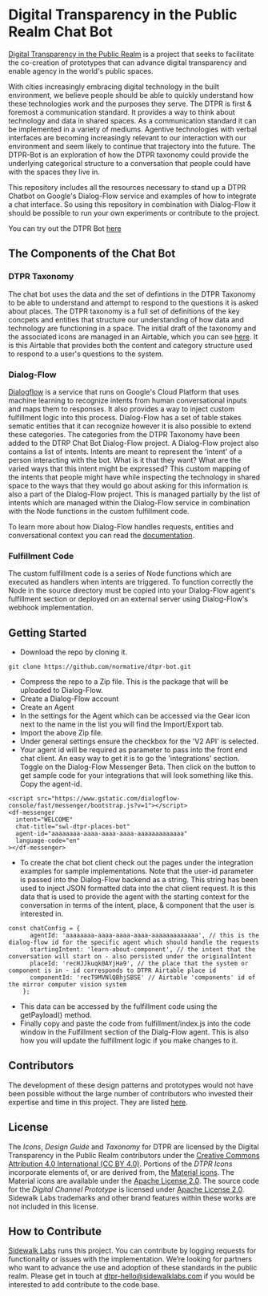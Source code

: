 # Digital Transparency in the Public Realm Chat Bot

[Digital Transparency in the Public Realm](https://sidewalklabs.com/dtpr/) is a project that seeks to facilitate the co-creation of prototypes that can advance digital transparency and enable agency in the world's public spaces.

With cities increasingly embracing digital technology in the built environment, we believe people should be able to quickly understand how these technologies work and the purposes they serve. The DTPR is first & foremost a communication standard. It provides a way to think about technology and data in shared spaces. As a communication standard it can be implemented in a variety of mediums. Agentive technologies with verbal interfaces are becoming increasingly relevant to our interaction with our environment and seem likely to continue that trajectory into the future. The DTPR-Bot is an exploration of how the DTPR taxonomy could provide the underlying categorical structure to a conversation that people could have with the spaces they live in.

This repository includes all the resources necessary to stand up a DTPR Chatbot on Google's Dialog-Flow service and examples of how to integrate a chat interface. So using this repository in combination with Dialog-Flow it should be possible to run your own experiments or contribute to the project.

You can try out the DTPR Bot [here](https://normative.github.io/dtpr-bot/index.html)

## The Components of the Chat Bot

### DTPR Taxonomy
The chat bot uses the data and the set of defintions in the DTPR Taxonomy to be able to understand and attempt to respond to the questions it is asked about places. The DTPR taxonomy is a full set of definitions of the key concpets and entities that structure our understanding of how data and technology are functioning in a space.  The initial draft of the taxonomy and the associated icons are managed in an Airtable, which you can see [here](https://airtable.com/shrsW7o7ji3VjsZSz). It is this Airtable that provides both the content and category structure used to respond to a user's questions to the system.

### Dialog-Flow
[Dialogflow](https://dialogflow.com/) is a service that runs on Google's Cloud Platform that uses machine learning to recognize intents from human conversational inputs and maps them to responses. It also provides a way to inject custom fulfillment logic into this process. Dialog-Flow has a set of table stakes sematic entities that it can recognize however it is also possible to extend these categories. The categories from the DTPR Taxonomy have been added to the DTRP Chat Bot Dialog-Flow project. A Dialog-Flow project also contains a list of intents. Intents are meant to represent the 'intent' of a person interacting with the bot. What is it that they want? What are the varied ways that this intent might be expressed? This custom mapping of the intents that people might have while inspecting the technology in shared space to the ways that they would go about asking for this information is also a part of the Dialog-Flow project. This is managed partially by the list of intents which are managed within the Dialog-Flow service in combination with the Node functions in the custom fulfillment code.

To learn more about how Dialog-Flow handles requests, entities and conversational context you can read the [documentation](https://dialogflow.com/docs).

### Fulfillment Code
The custom fulfillment code is a series of Node functions which are executed as handlers when intents are triggered. To function correctly the Node in the source directory must be copied into your Dialog-Flow agent's fulfillment section or deployed on an external server using Dialog-Flow's webhook implementation.

## Getting Started

- Download the repo by cloning it.
```
git clone https://github.com/normative/dtpr-bot.git
```
- Compress the repo to a Zip file. This is the package that will be uploaded to Dialog-Flow.
- Create a Dialog-Flow account
- Create an Agent
- In the settings for the Agent which can be accessed via the Gear icon next to the name in the list you will find the Import/Export tab.
- Import the above Zip file.
- Under general settings ensure the checkbox for the 'V2 API' is selected.
- Your agent id will be required as parameter to pass into the front end chat client. An easy way to get it is to go the 'integrations' section. Toggle on the Dialog-Flow Messenger Beta. Then click on the button to get sample code for your integrations that will look something like this. Copy the agent-id.

```
<script src="https://www.gstatic.com/dialogflow-console/fast/messenger/bootstrap.js?v=1"></script>
<df-messenger
  intent="WELCOME"
  chat-title="swl-dtpr-places-bot"
  agent-id="aaaaaaaa-aaaa-aaaa-aaaa-aaaaaaaaaaaaa"
  language-code="en"
></df-messenger>
```

- To create the chat bot client check out the pages under the integration examples for sample implementations. Note that the user-id parameter is passed into the Dialog-Flow backend as a string. This string has been used to inject JSON formatted data into the chat client request. It is this data that is used to provide the agent with the starting context for the conversation in terms of the intent, place, & component that the user is interested in.

```
const chatConfig = {
      agentId: 'aaaaaaaa-aaaa-aaaa-aaaa-aaaaaaaaaaaaa', // this is the dialog-flow id for the specific agent which should handle the requests
      startingIntent: 'learn-about-component', // the intent that the conversation will start on - also persisted under the originalIntent
      placeId: 'recHJJkuqk0AYjHa9', // the place that the system or component is in - id corresponds to DTPR Airtable place id
      componentId: 'recT9MVNlQBhjSBSE' // Airtable 'components' id of the mirror computer vision system
    };
```

- This data can be accessed by the fulfillment code using the getPayload() method.
- Finally copy and paste the code from fulfillment/index.js into the code window in the Fulfillment section of the Dialg-Flow agent. This is also how you will update the fulfillment logic if you make changes to it.

## Contributors

The development of these design patterns and prototypes would not have been possible without the large number of contributors who invested their expertise and time in this project. They are listed [here](contributors.md).

## License

The _Icons_, _Design Guide_ and _Taxonomy_ for DTPR are licensed by the Digital Transparency in the Public Realm contributors under the [Creative Commons Attribution 4.0 International (CC BY 4.0)](https://creativecommons.org/licenses/by/4.0/).
Portions of the _DTPR Icons_ incorporate elements of, or are derived from, the [Material icons](https://material.io/tools/icons/). The Material icons are available under the [Apache License 2.0](https://www.apache.org/licenses/LICENSE-2.0.html).
The source code for the _Digital Channel Prototype_ is licensed under [Apache License 2.0](https://www.apache.org/licenses/LICENSE-2.0.html).
Sidewalk Labs trademarks and other brand features within these works are not included in this license.

## How to Contribute

[Sidewalk Labs](https://www.sidewalklabs.com/) runs this project. You can contribute by logging requests for functionality or issues with the implementation. We’re looking for partners who want to advance the use and adoption of these standards in the public realm. Please get in touch at dtpr-hello@sidewalklabs.com if you would be interested to add contribute to the code base.
